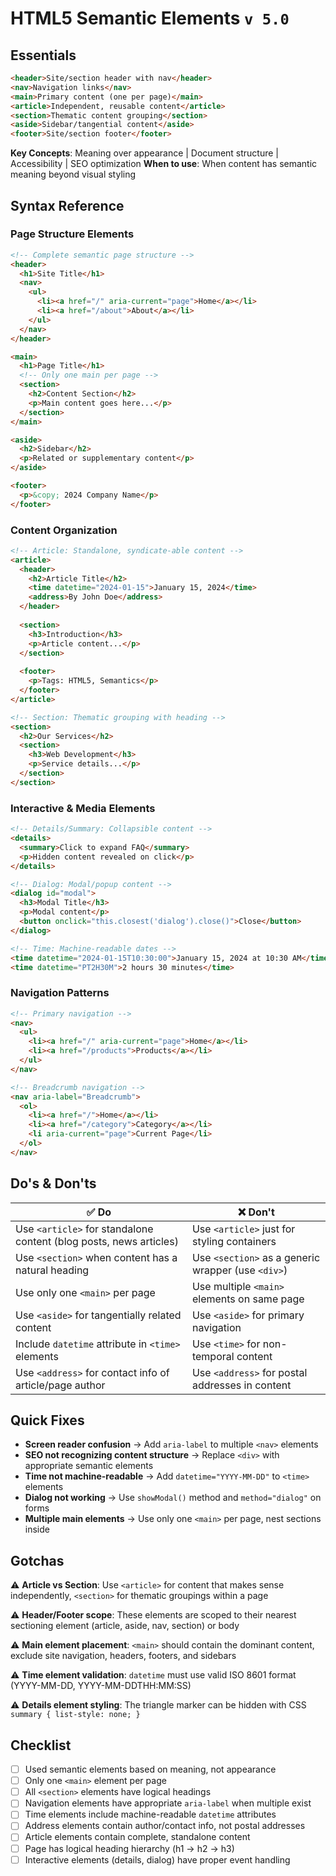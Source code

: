 # HTML5 Semantic Elements `v 5.0`

## Essentials
```html
<header>Site/section header with nav</header>
<nav>Navigation links</nav>
<main>Primary content (one per page)</main>
<article>Independent, reusable content</article>
<section>Thematic content grouping</section>
<aside>Sidebar/tangential content</aside>
<footer>Site/section footer</footer>
```

**Key Concepts**: Meaning over appearance | Document structure | Accessibility | SEO optimization
**When to use**: When content has semantic meaning beyond visual styling

## Syntax Reference

### Page Structure Elements
```html
<!-- Complete semantic page structure -->
<header>
  <h1>Site Title</h1>
  <nav>
    <ul>
      <li><a href="/" aria-current="page">Home</a></li>
      <li><a href="/about">About</a></li>
    </ul>
  </nav>
</header>

<main>
  <h1>Page Title</h1>
  <!-- Only one main per page -->
  <section>
    <h2>Content Section</h2>
    <p>Main content goes here...</p>
  </section>
</main>

<aside>
  <h2>Sidebar</h2>
  <p>Related or supplementary content</p>
</aside>

<footer>
  <p>&copy; 2024 Company Name</p>
</footer>
```

### Content Organization
```html
<!-- Article: Standalone, syndicate-able content -->
<article>
  <header>
    <h2>Article Title</h2>
    <time datetime="2024-01-15">January 15, 2024</time>
    <address>By John Doe</address>
  </header>
  
  <section>
    <h3>Introduction</h3>
    <p>Article content...</p>
  </section>
  
  <footer>
    <p>Tags: HTML5, Semantics</p>
  </footer>
</article>

<!-- Section: Thematic grouping with heading -->
<section>
  <h2>Our Services</h2>
  <section>
    <h3>Web Development</h3>
    <p>Service details...</p>
  </section>
</section>
```

### Interactive & Media Elements
```html
<!-- Details/Summary: Collapsible content -->
<details>
  <summary>Click to expand FAQ</summary>
  <p>Hidden content revealed on click</p>
</details>

<!-- Dialog: Modal/popup content -->
<dialog id="modal">
  <h3>Modal Title</h3>
  <p>Modal content</p>
  <button onclick="this.closest('dialog').close()">Close</button>
</dialog>

<!-- Time: Machine-readable dates -->
<time datetime="2024-01-15T10:30:00">January 15, 2024 at 10:30 AM</time>
<time datetime="PT2H30M">2 hours 30 minutes</time>
```

### Navigation Patterns
```html
<!-- Primary navigation -->
<nav>
  <ul>
    <li><a href="/" aria-current="page">Home</a></li>
    <li><a href="/products">Products</a></li>
  </ul>
</nav>

<!-- Breadcrumb navigation -->
<nav aria-label="Breadcrumb">
  <ol>
    <li><a href="/">Home</a></li>
    <li><a href="/category">Category</a></li>
    <li aria-current="page">Current Page</li>
  </ol>
</nav>
```

## Do's & Don'ts
| ✅ Do | ❌ Don't |
|-------|----------|
| Use `<article>` for standalone content (blog posts, news articles) | Use `<article>` just for styling containers |
| Use `<section>` when content has a natural heading | Use `<section>` as a generic wrapper (use `<div>`) |
| Use only one `<main>` per page | Use multiple `<main>` elements on same page |
| Use `<aside>` for tangentially related content | Use `<aside>` for primary navigation |
| Include `datetime` attribute in `<time>` elements | Use `<time>` for non-temporal content |
| Use `<address>` for contact info of article/page author | Use `<address>` for postal addresses in content |

## Quick Fixes
- **Screen reader confusion** → Add `aria-label` to multiple `<nav>` elements
- **SEO not recognizing content structure** → Replace `<div>` with appropriate semantic elements
- **Time not machine-readable** → Add `datetime="YYYY-MM-DD"` to `<time>` elements
- **Dialog not working** → Use `showModal()` method and `method="dialog"` on forms
- **Multiple main elements** → Use only one `<main>` per page, nest sections inside

## Gotchas
⚠️ **Article vs Section**: Use `<article>` for content that makes sense independently, `<section>` for thematic groupings within a page

⚠️ **Header/Footer scope**: These elements are scoped to their nearest sectioning element (article, aside, nav, section) or body

⚠️ **Main element placement**: `<main>` should contain the dominant content, exclude site navigation, headers, footers, and sidebars

⚠️ **Time element validation**: `datetime` must use valid ISO 8601 format (YYYY-MM-DD, YYYY-MM-DDTHH:MM:SS)

⚠️ **Details element styling**: The triangle marker can be hidden with CSS `summary { list-style: none; }`

## Checklist
- [ ] Used semantic elements based on meaning, not appearance
- [ ] Only one `<main>` element per page
- [ ] All `<section>` elements have logical headings
- [ ] Navigation elements have appropriate `aria-label` when multiple exist
- [ ] Time elements include machine-readable `datetime` attributes
- [ ] Address elements contain author/contact info, not postal addresses
- [ ] Article elements contain complete, standalone content
- [ ] Page has logical heading hierarchy (h1 → h2 → h3)
- [ ] Interactive elements (details, dialog) have proper event handling